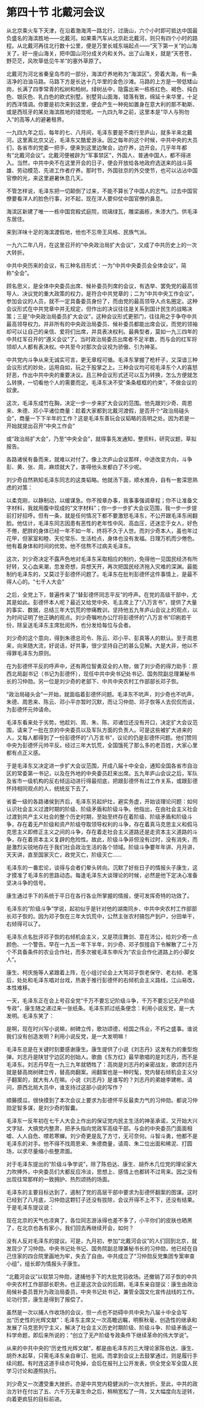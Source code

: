 # 第四十节 北戴河会议

从北京乘火车下天津，在沿着渤海湾一路北行，过唐山，六个小时即可抵达中国最负盛名的海滨胜地——北戴河。如果乘汽车从北京赴北戴河，则只有四个小时的路程。从北戴河再往北行数十公里，便是万里长城东端起点——“天下第一关”的山海关了。好一座山海关，把中国山河分成关内和关外。出了山海关，就是“天苍苍，野茫茫，风吹草低见牛羊”的塞外草原了。

北戴河为河北省秦皇岛市的一部分，海滨疗养地称为“海滨区”。旁着大海，有一条洁净的泊油马路。马路下方是长达十几华里的金色沙滩。马路的上方是一带低矮山岗，长满了四季常青的松树和柏树。绿树丛中，隐露出来一栋栋红色、褐色、纯白色、银灰色、乳白色的欧式别墅。别墅背山面海，错落有致，绵延十来华里，十足的西洋情调。你要是初次来到这里，便会产生一种宛如置身在意大利的那不勒斯、或是西班牙的某处海滨胜地的错觉呢。一九四九年之前，这里本是“华人与狗勿入”的高等人的避暑租界。

一九四九年之后，每年的七、八月间，毛泽东要是不南行至庐山，就多半来北戴河。这里离北京又近，毛泽东又酷爱游泳。因之每年的这个时候，中共中央的大员们，各省市的党委一把手，便来到这里边聚会，边疗养，边开会。几乎年年都有“北戴河会议”。北戴河便被辟为“军事禁区”，外国人、普通中国人，都不得进入。当然，中共中央不在这里开会的日子，便会开放给各地政府选送来的战斗英雄、劳动模范、先进工作者疗养。那时节，外国驻京的外交使节，也可以沾沾中国官僚的光，来这里避暑休息几天。

不管怎样说，毛泽东把一切颠倒了过来，不能不算长了中国人的志气。过去中国官僚要看洋人的脸色行事，对不起，现在洋人要仰仗中国官僚的鼻息。

海滨区新建了唯一一栋中国宫殿式庭院，琉璃绿瓦，雕梁画栋，朱漆大门。供毛泽东居住。

来到洋味十足的海滨渡假地，他也不忘帝王风格、民族气派。

一九六二年八月，在这里召开的“中央政治局扩大会议”，又成了中共历史上的一次大转折。

中共中央历来的会议，有三种名目形式：一为“中共中央委员会全体会议”，简称“全会”。

顾名思义，是全体中央委员出席、候补委员列席的会议，有选举、罢免党的最高领导人、决议党的重大政策的权力，是符合中共党章的；二为“中共中央工作会议”，参加会议的人员，就不一定具备委员身份了，而由党的最高领导人点名圈定。这种会议形式在中共党章中并无规定，但作出的决议往往是关系到国计民生的战略决策；三是“中央政治局委员扩大会议”，这种会议形式更邪门，往往用之于争夺中共最高领导权力。并非所有的中央政治局委员、候补委员都能出席会议，而党的领袖却可以让自己的亲信、爱将们出席，并具表决权利。最典型者，莫如一九三四年的中共红军召开的“遵义会议”了。当时政治局委员出席者不足半数，而与会的红军将领却人人都有表决权。中共至今对那次会议视为骄傲、引为神圣。

中共党内斗争从来无诚实可言，更无章程可循。毛泽东掌握了枪杆子，又深谙三种会议形式的妙处，运用自如，玩之于股掌之上。三种会议均可视毛泽东个人的喜怒好恶，作出中共中央的重要决议。且三种会议形式还可以互为转换，怎么方便就怎么转换，一切看他个人的需要而定。毛泽东决不受“条条框框的约束”，不做会议的奴隶。

这次，毛泽东成竹在胸，决定一步一步来扩大会议的范围。他先跟刘少奇、周恩来、朱德、邓小平诸位商量：趁着大家都到北戴河渡假，是否开个“政治局碰头会”，商量一下下半年的工作？这是毛泽东善玩会议韬略的高明之处。因为若是一开始就提出召开“中央工作会”

或“政治局扩大会”，乃至“中央全会”，就得事先发通知，整资料，研究议题，草拟报告。

各路诸侯有备而来，就难以对付了。像上次庐山会议那样，中途改变方向，斗争彭、黄、张、周，麻烦就大了，害得他头发都白了不少呢。

刘少奇自然熟知毛泽东同志的这类韬略。他就汤下面，顺水推舟，自有一套深思熟虑的对策：

以柔克刚，以静制动，以缓谋急。你不按章办事，我事事强调章程；你不让准备文字材料，我就用腹中现成的“文字材料”；你一步一步扩大会议范围，我一步一步提前打好招呼。但有一条，就是任何情况下都不要激怒毛泽东，不公开跟毛泽东闹翻脸。他估计，毛泽东同志因患有恶性的老年性中风、高血压，还迷恋于女人，好色不倦，肥胖的身体已经一年不如一年，终将不久于人世。而刘少奇本人，虽也年过花甲，但家室和睦、天伦常乐、生活检点，身体也没有发福。日理万机而少倦色。他有着身体和时间的优势。他不信熬不过病夫毛泽东。

这次，刘少奇决定不露声色地对毛泽东采取相应的制约，免得他一见国民经济有所好转，又心血来潮，忽发奇想，异想天开，再次把国民经济拖入灾难的深渊。最能制约毛泽东的，又莫过于彭德怀问题了。毛泽东在批判彭德怀这件事情上，是最不得人心的。“七千人大会”

之后，全党上下，普遍传来了“替彭德怀同志平反”的呼声。在党的高级干部中，尤其是如此。彭德怀本人呢？最近又给党中央、毛主席上了“八万言书”，提供了大量的事实、数据，总结三年大饥荒的惨痛教训，坚持他五九年庐山会议上的观点，以为时间证明了他正确的观点。刘少奇嘱咐办公厅将彭德怀的“八万言书”印刷若干份，除呈送毛泽东主席批阅外，也分发给每位与会者。

刘少奇的这个意向，得到朱德总司令、陈云、邓小平、彭真等人的默认。至于周恩来，向来随大流，好说话，好共事，很少坚持自己的甚么见解。大是大非，他以不得罪毛泽东为原则。

在为彭德怀平反的呼声中，还有两位智勇双全的人物，做了刘少奇的得力助手：原西北局副书记（书记为彭德怀），现任中共中央书记处书记、国务院副总理兼秘书长的习仲勋。另一位是刘少奇的老部下、中共中央农村工作部部长邓子恢。

“政治局碰头会”一开始，就面临着彭德怀问题。毛泽东不吭声，刘少奇也不吭声，朱德、周恩来、陈云、邓小平亦暂时沉默，而让习仲勋、邓子恢等人去侃侃而谈，为彭德怀元帅请命。

毛泽东看来处于劣势。他趁刘、周、朱、陈、邓诸位还没有开口，决定扩大会议范围，请来了一批在京的中央委员以及军队方面的负责人。可是这些被扩大进来的人，又每人都得到了一份彭德怀的“八万言书”，议论的仍是彭德怀问题。他们赞同中央为彭德怀元帅平反。经过三年大饥荒，全国饿死了那么多的老百姓，大家心里都有点正义感。

于是毛泽东又决定进一步扩大会议范围，开成八届十中全会，通知全国各省市自治区的常委第一书记，以及在外地的中央委员赶来出席。五九年庐山会议之后，军队及省市一级机构的反右倾运动进行得最彻底，把跟彭德怀有过工作关系，或跟彭德怀持相同观点的人，统统反下去了。

省委一级的各路诸侯到齐后，毛泽东另起炉灶，避实务虚，开始谈理论问题：如何认识社会主义过渡时期的阶级、阶级矛盾和阶级斗争。他指出，在由社会主义社会过渡到共产主义社会的整个历史时期，至始至终存在着阶级、阶级矛盾和阶级斗争，存在着无产阶级和资产阶级夺取领导权利的斗争，存在着真马克思主义和假马克思主义即修正主义之间的斗争，存在着走社会主义道路还是走资本主义道路的斗争，存在着资本主义复辟的危险性。故此，阶级斗争非但没有过时，没有消失，而是激烈尖锐地存在于我们社会政治生活的各个领域。阶级斗争要年年讲、月月讲，天天讲，直至国家灭亡，政党灭亡，阶级灭亡……

毛泽东的一番宏论，谈得与会者们晕头转向。沉默了好些日子的情报头子康生，这才摸准了毛泽东的思路动态。每逢毛泽东大谈理论的时候，必然是他下定决心准备坚决斗争的信号。

康生通过手下的系统于平日在各行各业所掌握的情报，便可发挥奇特的功效了。

毛泽东的“阶级斗争”学说，起初似乎是针对他的湖南同乡、中共中央农村工作部部长邓子恢的。因为邓子恢在三年大饥荒中，公然主张农村搞包产到户，分田单干，右倾得可以了。

毛泽东点名批评邓子恢的右倾机会主义，又是项庄舞剑、意在沛公，给刘少奇一点颜色、一个警告。早在一九五一年下半年，刘少奇、邓子恢擅自下令解散了二十万个不具备条件的农业合作社，而多次被毛泽东申斥为“农业合作化道路上的小脚女人”。

康生、柯庆施等人紧跟着上阵，在小组讨论会上大骂邓子恢老保守、老右倾、老落后，处处和毛泽东唱对台戏，热衷于推行彭德怀的右倾机会主义路线，江山易改，本性难移。

一天，毛泽东正在会上号召全党“千万不要忘记阶级斗争，千万不要忘记无产阶级专政”，康生随之递过来一张纸条。毛泽东抓过纸条便念：利用小说反党，是一大发明。毛泽东笑了：

是啊，现在时兴写小说嘛，树碑立传，歌功颂德，经国之伟业，不朽之盛事。谁说我们没有创造发明？利用小说反党，是一大发明嘛！

毛泽东总是在关键时刻要感谢康生。康生提供了小说《刘志丹》这发有力的重型炮弹。刘志丹是陕甘宁边区的创始人。歌曲《东方红》最早歌唱的是刘志丹，而不是毛泽东。刘志丹早在一九三九年就牺牲了：高岗是刘志丹的亲密战友，歌颂刘志丹就是替高岗树碑立传，替高岗翻案。闹翻案也是一种时髦，党内替右倾机会主义分子翻案的，就大有人在嘛。小说《刘志丹》是谁写的？刘志丹的弟媳李建彬。请问，原西北局大员中，谁支持过这部小说的写作？

顺藤摸瓜，很快摸到了本次会议上要求为彭德怀平反最卖力气的习仲勋。都说习仲勋足智多谋，是刘少奇的智囊。

毛泽东一反年初在七千人大会上作出的保证党内民主生活的神圣承诺，又开始大兴文字狱、大搞党内整肃，把矛头指向党政军高级干部。与会的中央委员门面面相嘘、人人自危、噤若寒蝉。刘少奇更是乱了方寸，无可奈何。斗智斗勇，他都不是毛泽东的对手。他不得不找周恩来、朱德商量，请周、朱二位出面和稀泥、打圆场，以求尽量缩小些整肃面。

对于毛泽东提出的“阶级斗争学说”，除了陈伯达、康生、胡乔木几位党的理论家大力吹捧外，中央委员们大都反应冷淡，思想上、感情上也都转不过弯来。因之没有出现往常那样的一致拥护、热烈颂扬的场面。

毛泽东的主要目标达到了，遏制了党的高层干部中要求为彭德怀翻案的图谋。这时已经到了八月底，习仲勋这颗钉子还没有拔除，会议开得不上不下，还没有结果。于是毛泽东提议说：

现在北京的天气也凉爽了，各位同志游泳得也差不多了，小平你们的皮肤也晒黑了，在北京也各有家小，我们回去再继续开会，如何？

没有人反对毛泽东的提议。可是，九月初，参加“北戴河会议”的人们回到北京，就发现少了习仲勋。中央书记处书记、国务院副总理兼秘书长的习仲勋，他已经在自己住家的四合院里画地为牢，失去了自由。中共成立了“习仲勋反党集团专案审查小组”，组长即为情报头子康生。

“北戴河会议”以软禁习仲勋，逮捕他手下的大批党羽收场。还撤销了邓子恢的中共中央农村工作部部长职务。也正是这次会议的后期，毛泽东亲自提议：康生由政治局候补委员晋升为政治局委员，中央书记处书记，兼管全国文化宣传战线的工作。论功行赏，康生是得到了报偿了。

虽然是一次以捕人作收场的会议，但一点也不妨碍中共中央为八届十中全会写出“历史性的光辉文献”：毛泽东主席又一次高瞻远瞩，明察秋毫，创造性的继承和发展了马克思列宁主义，解决了社会主义历史时期阶级、阶级斗争、阶级矛盾这一科学命题，即后来所说的：“创立了无产阶级专政条件下继续革命的伟大学说”。

从来的中共中央的“历史性光辉文献”，都是由毛泽东的三大理论家陈伯达、康生、胡乔木起草，只需毛泽东亲自审订、批阅。而拿到会议上去鼓掌通过，则是履行手续问题。有时连这道手续亦可免掉，会后在报刊上公开发表，供全党全军全国人民学习讨论和遵照执行。

刘少奇又一次遭受重大挫折。亦是中共党内稳健派的一次大挫折。至此，中共的政治方针在付出了五、六千万无辜生命之后，稍稍宽松了一阵，又大幅度向左逆转，向着更疯狂的目标前进。
